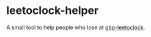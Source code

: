 # leetoclock-helper
A small tool to help people who lose at [gbp-leetoclock](https://github.com/toksikk/gbp-leetoclock).
